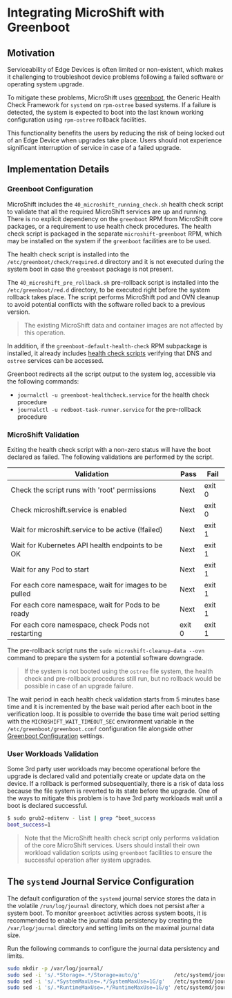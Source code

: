# Integrating MicroShift with Greenboot

## Motivation

Serviceability of Edge Devices is often limited or non-existent, which makes it
challenging to troubleshoot device problems following a failed software or
operating system upgrade. 

To mitigate these problems, MicroShift uses [greenboot](https://github.com/fedora-iot/greenboot),
the Generic Health Check Framework for `systemd` on `rpm-ostree` based systems.
If a failure is detected, the system is expected to boot into the last known
working configuration using `rpm-ostree` rollback facilities.

This functionality benefits the users by reducing the risk of being locked out
of an Edge Device when upgrades take place. Users should not experience significant
interruption of service in case of a failed upgrade.

## Implementation Details

### Greenboot Configuration

MicroShift includes the `40_microshift_running_check.sh` health check script to
validate that all the required MicroShift services are up and running. There is
no explicit dependency on the `greenboot` RPM from MicroShift core packages, or
a requirement to use health check procedures. The health check script is packaged
in the separate `microshift-greenboot` RPM, which may be installed on the system
if the `greenboot` facilities are to be used.

The health check script is installed into the `/etc/greenboot/check/required.d`
directory and it is not executed during the system boot in case the `greenboot`
package is not present.

The `40_microshift_pre_rollback.sh` pre-rollback script is installed into the
`/etc/greenboot/red.d` directory, to be executed right before the system rollback
takes place. The script performs MicroShift pod and OVN cleanup to avoid potential
conflicts with the software rolled back to a previous version.

> The existing MicroShift data and container images are not affected by this operation.

In addition, if the `greenboot-default-health-check` RPM subpackage is installed,
it already includes [health check scripts](https://github.com/fedora-iot/greenboot#health-checks-included-with-subpackage-greenboot-default-health-checks)
verifying that DNS and `ostree` services can be accessed.

Greenboot redirects all the script output to the system log, accessible via the
following commands:
* `journalctl -u greenboot-healthcheck.service` for the health check procedure
* `journalctl -u redboot-task-runner.service` for the pre-rollback procedure

### MicroShift Validation

Exiting the health check script with a non-zero status will have the boot declared
as failed. The following validations are performed by the script.

|Validation                                           |Pass  |Fail  |
|-----------------------------------------------------|------|------|
|Check the script runs with 'root' permissions        |Next  |exit 0|
|Check microshift.service is enabled                  |Next  |exit 0|
|Wait for microshift.service to be active (!failed)   |Next  |exit 1|
|Wait for Kubernetes API health endpoints to be OK    |Next  |exit 1|
|Wait for any Pod to start                            |Next  |exit 1|
|For each core namespace, wait for images to be pulled|Next  |exit 1|
|For each core namespace, wait for Pods to be ready   |Next  |exit 1|
|For each core namespace, check Pods not restarting   |exit 0|exit 1|

The pre-rollback script runs the `sudo microshift-cleanup-data --ovn` command
to prepare the system for a potential software downgrade.

> If the system is not booted using the `ostree` file system, the health check
> and pre-rollback procedures still run, but no rollback would be possible in
> case of an upgrade failure.

The wait period in each health check validation starts from 5 minutes base time
and it is incremented by the base wait period after each boot in the verification
loop. It is possible to override the base time wait period setting with the
`MICROSHIFT_WAIT_TIMEOUT_SEC` environment variable in the `/etc/greenboot/greenboot.conf`
configuration file alongside other [Greenboot Configuration](https://github.com/fedora-iot/greenboot#configuration)
settings.

### User Workloads Validation

Some 3rd party user workloads may become operational before the upgrade is
declared valid and potentially create or update data on the device. If a
rollback is performed subsequentially, there is a risk of data loss because the
file system is reverted to its state before the upgrade. One of the ways to
mitigate this problem is to have 3rd party workloads wait until a boot is
declared successful.

```bash
$ sudo grub2-editenv - list | grep ^boot_success
boot_success=1
```

> Note that the MicroShift health check script only performs validation of the
> core MicroShift services. Users should install their own workload validation
> scripts using `greenboot` facilities to ensure the successful operation after
> system upgrades.

## The `systemd` Journal Service Configuration

The default configuration of the `systemd` journal service stores the data in
the volatile `/run/log/journal` directory, which does not persist after a system
boot. To monitor `greenboot` activities across system boots, it is recommended to
enable the journal data persistency by creating the `/var/log/journal` directory
and setting limits on the maximal journal data size.

Run the following commands to configure the journal data persistency and limits.
```bash
sudo mkdir -p /var/log/journal/
sudo sed -i 's/.*Storage=.*/Storage=auto/g'           /etc/systemd/journald.conf
sudo sed -i 's/.*SystemMaxUse=.*/SystemMaxUse=1G/g'   /etc/systemd/journald.conf
sudo sed -i 's/.*RuntimeMaxUse=.*/RuntimeMaxUse=1G/g' /etc/systemd/journald.conf
```
